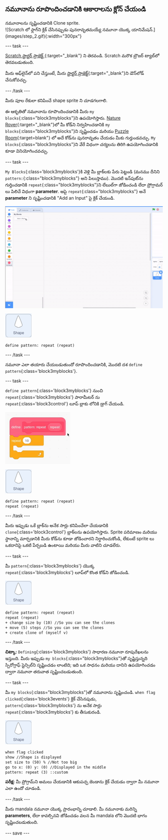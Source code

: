 ## నమూనాను రూపొందించడానికి ఆకారాలను క్లోన్ చేయండి

<div style="display: flex; flex-wrap: wrap">
<div style="flex-basis: 200px; flex-grow: 1; margin-right: 15px;">
నమూనాలను సృష్టించడానికి Clone sprite.
</div>
<div>
![Scratch లో ఫ్లాగ్‌ని క్లిక్ చేసినప్పుడు పునరావృతమయ్యే నమూనా యొక్క యానిమేషన్.](images/step_2.gif){:width="300px"}
</div>
</div>

--- task ---

[Scratch స్టార్టర్ ప్రాజెక్ట్ ](https://scratch.mit.edu/projects/540476254/){:target="_blank"} ని తెరవండి. Scratch మరొక బ్రౌజర్ ట్యాబ్‌లో తెరవబడుతుంది.

మీరు ఆఫ్‌లైన్‌లో పని చేస్తుంటే, మీరు [స్టార్టర్ ప్రాజెక్ట్](https://scratch.mit.edu/projects/540476254/){:target="_blank"}ని డౌన్‌లోడ్ చేసుకోవచ్చు.

--- /task ---

మీరు పూల రేకులా కనిపించే shape sprite ని చూడగలగాలి.

ఈ ఆకృతితో నమూనాను రూపొందించడానికి మీరు `my blocks`{:class="block3myblocks"}ని ఉపయోగిస్తారు. [Nature Rover](https://projects.raspberrypi.org/en/projects/nature-rover/3){:target="_blank"}లో మీ కోడ్‌ని నిర్వహించడానికి `my blocks`{:class="block3myblocks"}ని సృష్టించడం మరియు [Puzzle Room](https://projects.raspberrypi.org/en/projects/puzzle-room/4){:target=blank"} లో అదే కోడ్‌ను పునరావృతం చేయడం మీకు గుర్తుండవచ్చు. `My blocks`{:class="block3myblocks"}ని వేరే విధంగా చర్యలను తిరిగి ఉపయోగించడానికి కూడా వినియోగించవచ్చు.

--- task ---

`My Blocks`{:class='block3myblocks'}కి వెళ్లి మీ బ్లాక్‌లకు పేరు పెట్టండి (మనము దీనిని `pattern:`{:class="block3myblocks"} అని పిలుస్తాము). మొదటి ఇన్‌పుట్‌ను గుర్తించడానికి `repeat`{:class="block3myblocks"}ని లేబుల్‌గా జోడించండి లేదా ప్రోగ్రామర్ లు పిలిచే విధంగా **parameter**. ఆపై `repeat`{:class="block3myblocks"} అనే **parameter** ని సృష్టించడానికి "Add an Input" పై క్లిక్ చేయండి.


!['My blocks' బ్లాక్ యొక్క యానిమేషన్ మరియు అదనపు పారామీటర్ జోడించబడుతోంది.](images/add-parameter.gif)

![Shape sprite.](images/shape_sprite.png)

```blocks3
define pattern: repeat (repeat)
```

--- /task ---

నమూనా ఎలా తయారు చేయబడుతుందో రూపొందించడానికి, మొదటి దశ `define pattern`{:class='block3myblocks'}.

--- task ---

`define pattern`{:class='block3myblocks'} నుంచి `repeat`{:class='block3myblocks'} పారామీటర్ ను `repeat`{:class='block3control'} లూప్ బ్లాకు లోనికి డ్రాగ్ చేయండి.

!['Repeat' పారామీటర్ ని 'define' బ్లాక్ నుండి మరియు 'repeat' బ్లాక్‌లోకి లాగినట్లు చూపుతున్న యానిమేషన్.](images/use-repeat.gif)

![Shape sprite.](images/shape_sprite.png)

```blocks3
define pattern: repeat (repeat)
repeat (repeat)
```

--- /task ---

మీరు ఇప్పుడు ఒకే బ్లాక్‌ను అనేక సార్లు కనిపించేలా చేయడానికి `clone`{:class='block3control'} బ్లాక్‌లను ఉపయోగిస్తారు. Sprite పరిమాణం మరియు స్థానాన్ని మార్చడానికి మీరు కోడ్‌ను కూడా జోడించారని నిర్ధారించుకోండి, లేకుంటే sprite లు ఒకదానిపై ఒకటి పేర్చబడి ఉంటాయి మరియు మీరు వాటిని చూడలేరు.

--- task ---

మీ `pattern`{:class='block3myblocks'} యొక్క `repeat`{:class='block3myblocks'} లూప్‌లో కొంత కోడ్‌ని జోడించండి.

![Shape sprite.](images/shape_sprite.png)

```blocks3
define pattern: repeat (repeat)
repeat (repeat)
+ change size by (10) //So you can see the clones
+ move (5) steps //So you can see the clones
+ create clone of (myself v)
```

--- /task ---

**చిట్కా:** `Defining`{:class='block3myblocks'} సాధారణ నమూనా రూపురేఖలను ఇస్తుంది. మీరు ఇప్పుడు `my blocks`{:class="block3myblocks"}తో సృష్టిస్తున్నది స్పిరోగ్రాఫ్ స్టెన్సిల్‌ని సృష్టించడం లాంటిది; ఇది ఒక సాధనం మరియు దానిని ఉపయోగించడం ద్వారా నమూనా తరువాత సృష్టించబడుతుంది.


--- task ---

మీ `my blocks`{:class="block3myblocks"}తో నమూనాను సృష్టించండి. `when flag clicked`{:class='block3events'} క్లిక్ చేసినపుడు, `pattern`{:class='block3myblocks'} ను అనేక సార్లు `repeat`{:class='block3myblocks'} కు తీసుకురండి.

![Shape sprite.](images/shape_sprite.png)
```blocks3
when flag clicked
show //Shape is displayed 
set size to (50) % //Not too big
go to x: (0) y: (0) //Displayed in the middle
pattern: repeat (3) ::custom
```

**పరీక్ష:** మీ ప్రోగ్రామ్‌ని అమలు చేయడానికి ఆకుపచ్చ జెండాను క్లిక్ చేయడం ద్వారా మీ నమూనా ఎలా ఉందో చూడండి.

--- /task ---

మీరు mandala నమూనా యొక్క ప్రారంభాన్ని చూడాలి. మీ నమూనాకు మరిన్ని **parameters**, లేదా కావల్సినవి జోడించడం వలన మీ mandala లోని మొదటి భాగం సృష్టించబడుతుంది.

--- save ---
